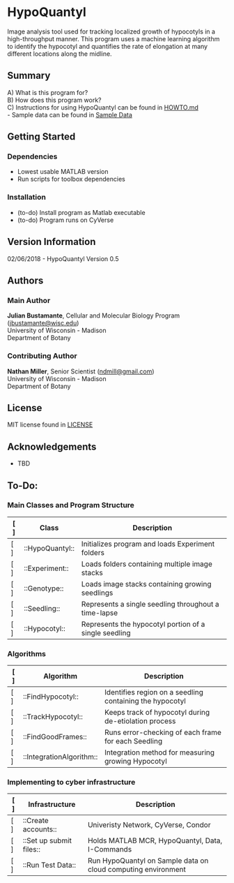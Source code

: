 # HypoQuantyl
Image analysis tool used for tracking localized growth of hypocotyls in a high-throughput manner. This program uses a machine learning algorithm to identify the hypocotyl and quantifies the rate of elongation at many different locations along the midline.

## Summary
A) What is this program for? <br />
B) How does this program work? <br />
C) Instructions for using HypoQuantyl can be found in [HOWTO.md](./HOWTO.md) <br />
	- Sample data can be found in [Sample Data](./SampleData) <br />

## Getting Started
### Dependencies
- Lowest usable MATLAB version
- Run scripts for toolbox dependencies




### Installation
- (to-do) Install program as Matlab executable <br />
- (to-do) Program runs on CyVerse <br />

## Version Information
02/06/2018 - HypoQuantyl Version 0.5

## Authors
### Main Author
**Julian Bustamante**, Cellular and Molecular Biology Program (<jbustamante@wisc.edu>) <br />
	University of Wisconsin - Madison <br />
	Department of Botany <br />

### Contributing Author
**Nathan Miller**, Senior Scientist (<ndmill@gmail.com>) <br />
	University of Wisconsin - Madison <br />
	Department of Botany <br />

## License
MIT license found in [LICENSE](./LICENSE) <br />

## Acknowledgements
- TBD

## To-Do:

### Main Classes and Program Structure
[ ] | Class | Description
--- | --- | ---
[ ] | ::HypoQuantyl:: | Initializes program and loads Experiment folders
[ ] | ::Experiment::  | Loads folders containing multiple image stacks
[ ] |::Genotype::     | Loads image stacks containing growing seedlings
[ ] |::Seedling::     | Represents a single seedling throughout a time-lapse
[ ] |::Hypocotyl::    | Represents the hypocotyl portion of a single seedling

### Algorithms
[ ] | Algorithm | Description
--- | --- | ---
[ ] | ::FindHypocotyl:: 		   | Identifies region on a seedling containing the hypocotyl
[ ] | ::TrackHypocotyl:: 		   | Keeps track of hypocotyl during de-etiolation process
[ ] | ::FindGoodFrames:: 			 | Runs error-checking of each frame for each Seedling
[ ] | ::IntegrationAlgorithm:: | Integration method for measuring growing Hypocotyl

### Implementing to cyber infrastructure
[ ] | Infrastructure | Description
--- | --- | ---
[ ] | ::Create accounts:: 		| Univeristy Network, CyVerse, Condor
[ ] | ::Set up submit files:: | Holds MATLAB MCR, HypoQuantyl, Data, I-Commands
[ ] | ::Run Test Data:: 			| Run HypoQuantyl on Sample data on cloud computing environment
